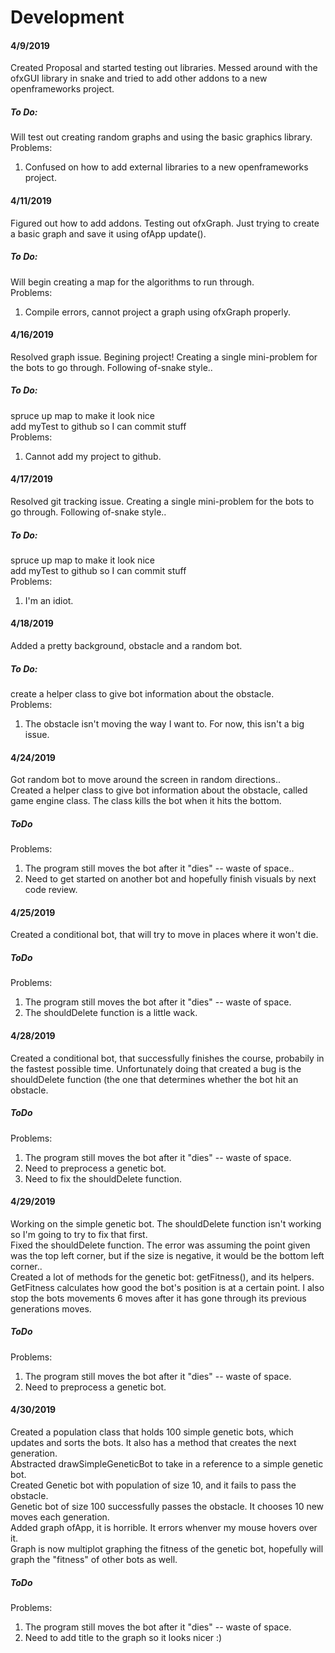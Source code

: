 # Development
#### 4/9/2019
Created Proposal and started testing out libraries. Messed around with the ofxGUI library in snake and tried to add other addons to a new openframeworks project.<br/>
##### To Do:<br/>
Will test out creating random graphs and using the basic graphics library.<br/>
Problems:
1. Confused on how to add external libraries to a new openframeworks project.<br/>
#### 4/11/2019
Figured out how to add addons. Testing out ofxGraph. Just trying to create a basic graph and save it using ofApp update().<br/>
##### To Do:<br/>
Will begin creating a map for the algorithms to run through.<br/>
Problems:
1. Compile errors, cannot project a graph using ofxGraph properly.<br/>
#### 4/16/2019
Resolved graph issue. Begining project! Creating a single mini-problem for the bots to go through. Following of-snake style..<br/>
##### To Do:<br/>
spruce up map to make it look nice<br/>
add myTest to github so I can commit stuff<br/>
Problems:
1. Cannot add my project to github.<br/>
#### 4/17/2019
Resolved git tracking issue. Creating a single mini-problem for the bots to go through. Following of-snake style..<br/>
##### To Do:<br/>
spruce up map to make it look nice<br/>
add myTest to github so I can commit stuff<br/>
Problems:
1. I'm an idiot.<br/>
#### 4/18/2019
Added a pretty background, obstacle and a random bot.<br/>
##### To Do:<br/>
create a helper class to give bot information about the obstacle.<br/>
Problems:
1. The obstacle isn't moving the way I want to. For now, this isn't a big issue.<br/>
#### 4/24/2019
Got random bot to move around the screen in random directions..<br/>
Created a helper class to give bot information about the obstacle, called game engine class. The class kills the bot when it hits the bottom.<br/>
##### ToDo <br/>
Problems:
1. The program still moves the bot after it "dies" -- waste of space..<br/>
2. Need to get started on another bot and hopefully finish visuals by next code review.
#### 4/25/2019
Created a conditional bot, that will try to move in places where it won't die.<br/>
##### ToDo <br/>
Problems:
1. The program still moves the bot after it "dies" -- waste of space.<br/>
2. The shouldDelete function is a little wack.
#### 4/28/2019
Created a conditional bot, that successfully finishes the course, probabily in the fastest possible time. Unfortunately doing that created a bug is the shouldDelete function (the one that determines whether the bot hit an obstacle.<br/>
##### ToDo <br/>
Problems:
1. The program still moves the bot after it "dies" -- waste of space.<br/>
2. Need to preprocess a genetic bot.<br/>
3. Need to fix the shouldDelete function.
#### 4/29/2019
Working on the simple genetic bot. The shouldDelete function isn't working so I'm going to try to fix that first.<br/>
Fixed the shouldDelete function. The error was assuming the point given was the top left corner, but if the size is negative, it would be the bottom left corner..<br/>
Created a lot of methods for the genetic bot: getFitness(), and its helpers. GetFitness calculates how good the bot's position is at a certain point. I also stop the bots movements 6 moves after it has gone through its previous generations moves.<br/>
##### ToDo <br/>
Problems:
1. The program still moves the bot after it "dies" -- waste of space.<br/>
2. Need to preprocess a genetic bot.<br/>
#### 4/30/2019
Created a population class that holds 100 simple genetic bots, which updates and sorts the bots. It also has a method that creates the next generation.<br/>
Abstracted drawSimpleGeneticBot to take in a reference to a simple genetic bot.<br/>
Created Genetic bot with population of size 10, and it fails to pass the obstacle.<br/>
Genetic bot of size 100 successfully passes the obstacle. It chooses 10 new moves each generation.<br/>
Added graph ofApp, it is horrible. It errors whenver my mouse hovers over it.<br/>
Graph is now multiplot graphing the fitness of the genetic bot, hopefully will graph the "fitness" of other bots as well. <br/>
##### ToDo <br/>
Problems:
1. The program still moves the bot after it "dies" -- waste of space.<br/>
2. Need to add title to the graph so it looks nicer :)<br/>
